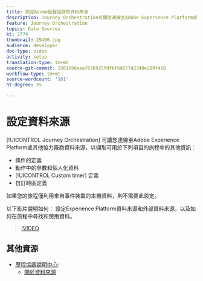 ```yaml
---
title: 設定Adobe歷程協調的資料來源
description: Journey Orchestration可讓您連線至Adobe Experience Platform或其他協力廠商系統，以擷取其他資訊。 本教學課程說明如何設定Experience Platform資料來源、設定外部資料來源、尋找和使用歷程中的資料。
feature: Journey Orchestration
topics: Data Sources
kt: 2774
thumbnail: 29406.jpg
audience: developer
doc-type: video
activity: setup
translation-type: tm+mt
source-git-commit: 150119daaa767b925fdfbf6d277d2340e209f418
workflow-type: tm+mt
source-wordcount: '161'
ht-degree: 3%

---
```



# 設定資料來源

[!UICONTROL Journey Orchestration] 可讓您連線至Adobe Experience Platform或其他協力廠商資料來源，以擷取可用於下列項目的旅程中的其他資訊：

* 條件的定義
* 動作中的參數和個人化資料
* [!UICONTROL Custom timer] 定義
* 自訂時區定義

如果您的旅程僅利用來自事件裝載的本機資料，則不需要此設定。

以下影片說明如何： 設定Experience Platform資料來源和外部資料來源，以及如何在旅程中尋找和使用資料。

>[!VIDEO](https://video.tv.adobe.com/v/29406?quality=12)

## 其他資源

* [歷程協調說明中心](https://docs.adobe.com/content/help/en/journeys/using/journey-orchestration-home.html):
   * [關於資料來源](https://docs.adobe.com/content/help/en/journeys/using/data-source-journeys/about-data-sources.html)
